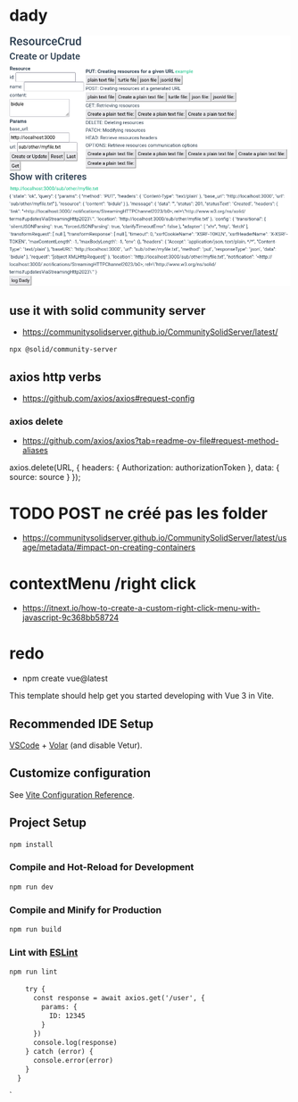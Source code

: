 # dady

![dady_demo](doc/dady_demo.png)

## use it with solid community server

- https://communitysolidserver.github.io/CommunitySolidServer/latest/

```
npx @solid/community-server
```

## axios http verbs

- https://github.com/axios/axios#request-config

### axios delete

- https://github.com/axios/axios?tab=readme-ov-file#request-method-aliases

axios.delete(URL, {
headers: {
Authorization: authorizationToken
},
data: {
source: source
}
});

# TODO POST ne créé pas les folder

- https://communitysolidserver.github.io/CommunitySolidServer/latest/usage/metadata/#impact-on-creating-containers

# contextMenu /right click

- https://itnext.io/how-to-create-a-custom-right-click-menu-with-javascript-9c368bb58724

# redo

- npm create vue@latest

This template should help get you started developing with Vue 3 in Vite.

## Recommended IDE Setup

[VSCode](https://code.visualstudio.com/) + [Volar](https://marketplace.visualstudio.com/items?itemName=Vue.volar) (and disable Vetur).

## Customize configuration

See [Vite Configuration Reference](https://vitejs.dev/config/).

## Project Setup

```sh
npm install
```

### Compile and Hot-Reload for Development

```sh
npm run dev
```

### Compile and Minify for Production

```sh
npm run build
```

### Lint with [ESLint](https://eslint.org/)

```sh
npm run lint
```

```async could_be_helpfull_query_to_local_website() {
    try {
      const response = await axios.get('/user', {
        params: {
          ID: 12345
        }
      })
      console.log(response)
    } catch (error) {
      console.error(error)
    }
  }
```

`
